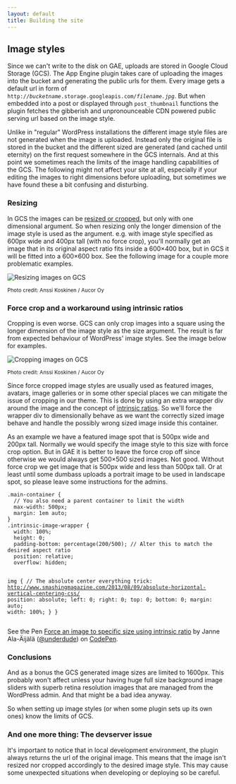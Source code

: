 ```yaml
---
layout: default
title: Building the site
---
```


## Image styles

Since we can't write to the disk on GAE, uploads are stored in Google Cloud Storage (GCS). The App Engine plugin takes care of uploading the images into the bucket and generating the public urls for them. Every image gets a default url in form of <code>http://<em>bucketname</em>.storage.googleapis.com/<em>filename.jpg</em></code>. But when embedded into a post or displayed through <code>post_thumbnail</code> functions the plugin fetches the gibberish and unpronounceable CDN powered public serving url based on the image style.

Unlike in "regular" WordPress installations the different image style files are not generated when the image is uploaded. Instead only the original file is stored in the bucket and the different sized are generated (and cached until eternity) on the first request somewhere in the GCS internals. And at this point we sometimes reach the limits of the image handling capabilities of the GCS. The following might not affect your site at all, especially if your editing the images to right dimensions before uploading, but sometimes we have found these a bit confusing and disturbing.

### Resizing

In GCS the images can be [resized or cropped](https://cloud.google.com/appengine/docs/php/refdocs/files/google.appengine.api.cloud_storage.CloudStorageTools#\google\appengine\api\cloud_storage\CloudStorageTools::getImageServingUrl()), but only with one dimensional argument. So when resizing only the longer dimension of the image style is used as the argument. e.g. with image style specified as 600px wide and 400px tall (with no force crop), you'll normally get an image that in its original aspect ratio fits inside a 600&times;400 box, but in GCS it will be fitted into a 600&times;600 box. See the following image for a couple more problematic examples.

![Resizing images on GCS](/wordpress-on-gae/assets/img/resizing-images-on-gcs.png)

<small>Photo credit: Anssi Koskinen / Aucor Oy</small>

### Force crop and a workaround using intrinsic ratios

Cropping is even worse. GCS can only crop images into a square using the longer dimension of the image style as the size argument. The result is far from expected behaviour of WordPress' image styles. See the image below for examples.

![Cropping images on GCS](/wordpress-on-gae/assets/img/cropping-images-on-gcs.png)

<small>Photo credit: Anssi Koskinen / Aucor Oy</small>

Since force cropped image styles are usually used as featured images, avatars, image galleries or in some other special places we can mitigate the issue of cropping in our theme. This is done by using an extra wrapper div around the image and the concept of [intrinsic ratios](http://alistapart.com/article/creating-intrinsic-ratios-for-video). So we'll force the wrapper div to dimensionally behave as we want the correctly sized image behave and handle the possibly wrong sized image inside this container.

As an example we have a featured image spot that is 500px wide and 200px tall. Normally we would specify the image style to this size with force crop option. But in GAE it is better to leave the force crop off since otherwise we would always get 500&times;500 sized images. Not good. Without force crop we get image that is 500px wide and less than 500px tall. Or at least until some dumbass uploads a portrait image to be used in landscape spot, so please leave some instructions for the admins.

<div data-height="268" data-theme-id="11064" data-slug-hash="NPbRJa" data-default-tab="css" data-user="underdude" class='codepen'><pre><code>.main-container {
  // You also need a parent container to limit the width
  max-width: 500px;
  margin: 1em auto;
}
.intrinsic-image-wrapper {
  width: 100%;
  height: 0;
  padding-bottom: percentage(200/500); // Alter this to match the desired aspect ratio
  position: relative;
  overflow: hidden;

  img {
    // The absolute center everything trick: http://www.smashingmagazine.com/2013/08/09/absolute-horizontal-vertical-centering-css/
    position: absolute;
    left: 0;
    right: 0;
    top: 0;
    bottom: 0;
    margin: auto;
    width: 100%;
  }
}</code></pre>
<p>See the Pen <a href='http://codepen.io/underdude/pen/NPbRJa/'>Force an image to specific size using intrinsic ratio</a> by Janne Ala-Äijälä (<a href='http://codepen.io/underdude'>@underdude</a>) on <a href='http://codepen.io'>CodePen</a>.</p>
</div><script async src="//assets.codepen.io/assets/embed/ei.js"></script>

### Conclusions

And as a bonus the GCS generated image sizes are limited to 1600px. This probably won't affect unless your having huge full size background image sliders with superb retina resolution images that are managed from the WordPress admin. And that might be a bad idea anyway.

So when setting up image styles (or when some plugin sets up its own ones) know the limits of GCS.

### And one more thing: The devserver issue

It's important to notice that in local development environment, the plugin always returns the url of the original image. This means that the image isn't resized nor cropped accordingly to the desired image style. This may cause some unexpected situations when developing or deploying so be careful.
